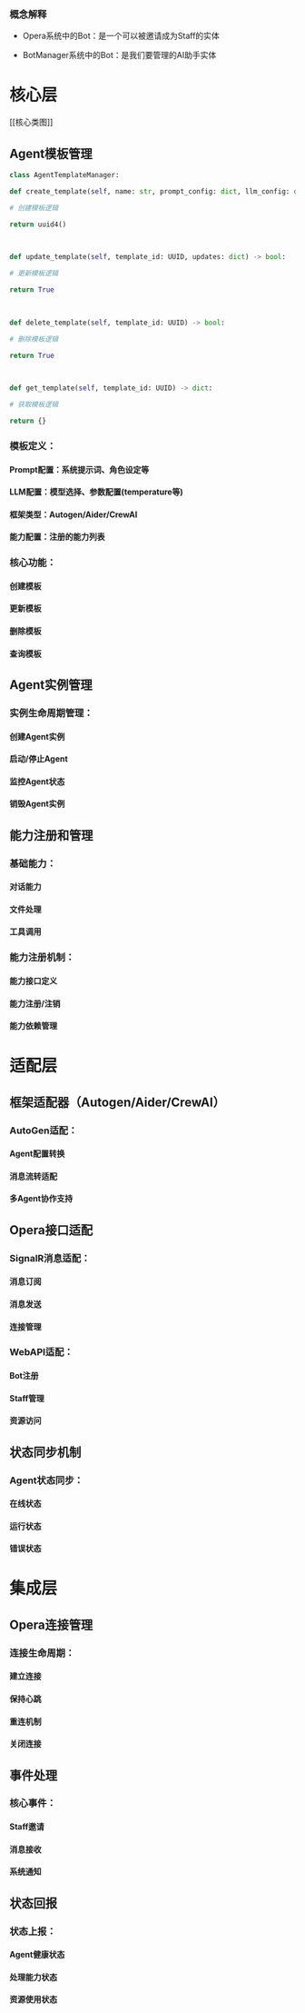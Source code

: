 ### 概念解释

- Opera系统中的Bot：是一个可以被邀请成为Staff的实体

- BotManager系统中的Bot：是我们要管理的AI助手实体

# 核心层
[[核心类图]]
## Agent模板管理
```python
class AgentTemplateManager:

def create_template(self, name: str, prompt_config: dict, llm_config: dict, framework_type: str, capability_config: dict) -> UUID:

# 创建模板逻辑

return uuid4()

  

def update_template(self, template_id: UUID, updates: dict) -> bool:

# 更新模板逻辑

return True

  

def delete_template(self, template_id: UUID) -> bool:

# 删除模板逻辑

return True

  

def get_template(self, template_id: UUID) -> dict:

# 获取模板逻辑

return {}
```
### 模板定义：
#### Prompt配置：系统提示词、角色设定等
#### LLM配置：模型选择、参数配置(temperature等)
#### 框架类型：Autogen/Aider/CrewAI
#### 能力配置：注册的能力列表

### 核心功能：
#### 创建模板
#### 更新模板
#### 删除模板
#### 查询模板

## Agent实例管理
### 实例生命周期管理：
#### 创建Agent实例
#### 启动/停止Agent
#### 监控Agent状态
#### 销毁Agent实例

## 能力注册和管理
### 基础能力：
#### 对话能力
#### 文件处理
#### 工具调用
### 能力注册机制：
#### 能力接口定义
#### 能力注册/注销
#### 能力依赖管理


#  适配层

## 框架适配器（Autogen/Aider/CrewAI）
### AutoGen适配：
#### Agent配置转换
#### 消息流转适配
#### 多Agent协作支持

## Opera接口适配
### SignalR消息适配：
#### 消息订阅
#### 消息发送
#### 连接管理

### WebAPI适配：
#### Bot注册
#### Staff管理
#### 资源访问



## 状态同步机制
### Agent状态同步：
#### 在线状态
#### 运行状态
#### 错误状态

# 集成层

## Opera连接管理
### 连接生命周期：
#### 建立连接
#### 保持心跳
#### 重连机制
#### 关闭连接

## 事件处理
### 核心事件：
#### Staff邀请
#### 消息接收
#### 系统通知
## 状态回报
### 状态上报：
#### Agent健康状态
#### 处理能力状态
#### 资源使用状态
